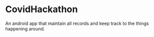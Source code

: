 # CovidHackathon
An android app that maintain all records and keep track to the things happening around.
